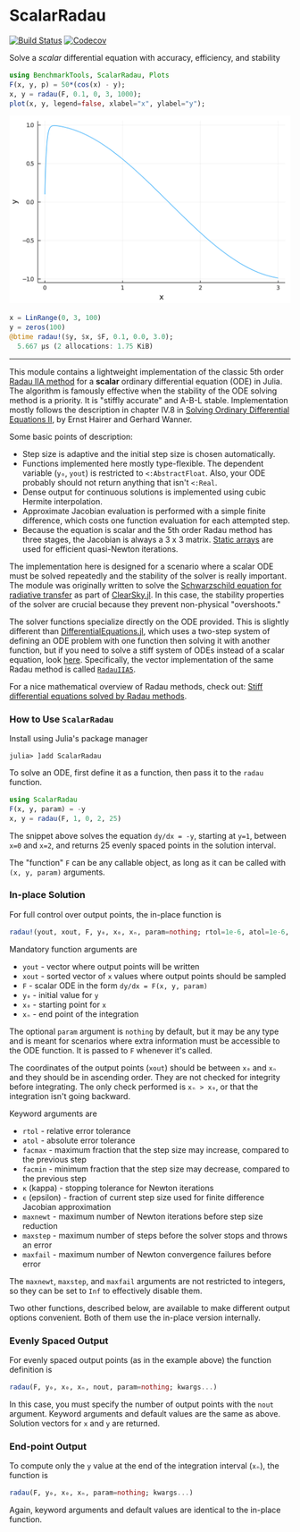 # ScalarRadau

[![Build Status](https://github.com/markmbaum/ScalarRadau.jl/workflows/CI/badge.svg)](https://github.com/markmbaum/ScalarRadau.jl/actions)
[![Codecov](https://img.shields.io/codecov/c/github/markmbaum/ScalarRadau.jl?logo=Codecov)](https://app.codecov.io/gh/markmbaum/ScalarRadau.jl)

Solve a *scalar* differential equation with accuracy, efficiency, and stability
```julia
using BenchmarkTools, ScalarRadau, Plots
F(x, y, p) = 50*(cos(x) - y);
x, y = radau(F, 0.1, 0, 3, 1000);
plot(x, y, legend=false, xlabel="x", ylabel="y");
```
![example](img/example.png)

```julia
x = LinRange(0, 3, 100)
y = zeros(100)
@btime radau!($y, $x, $F, 0.1, 0.0, 3.0);
  5.667 μs (2 allocations: 1.75 KiB)
```

-----

This module contains a lightweight implementation of the classic 5th order [Radau IIA method](https://link.springer.com/referenceworkentry/10.1007%2F978-3-540-70529-1_139) for a **scalar** ordinary differential equation (ODE) in Julia. The algorithm is famously effective when the stability of the ODE solving method is a priority. It is "stiffly accurate" and A-B-L stable. Implementation mostly follows the description in chapter IV.8 in [Solving Ordinary Differential Equations II](https://www.springer.com/gp/book/9783540604525), by Ernst Hairer and Gerhard Wanner.

Some basic points of description:
* Step size is adaptive and the initial step size is chosen automatically.
* Functions implemented here mostly type-flexible. The dependent variable (`y₀`, `yout`) is restricted to `<:AbstractFloat`. Also, your ODE probably should not return anything that isn't `<:Real`.
* Dense output for continuous solutions is implemented using cubic Hermite interpolation.
* Approximate Jacobian evaluation is performed with a simple finite difference, which costs one function evaluation for each attempted step.
* Because the equation is scalar and the 5th order Radau method has three stages, the Jacobian is always a 3 x 3 matrix. [Static arrays](https://github.com/JuliaArrays/StaticArrays.jl) are used for efficient quasi-Newton iterations.

The implementation here is designed for a scenario where a scalar ODE must be solved repeatedly and the stability of the solver is really important. The module was originally written to solve the [Schwarzschild equation for radiative transfer](https://en.wikipedia.org/wiki/Schwarzschild%27s_equation_for_radiative_transfer) as part of [ClearSky.jl](https://github.com/markmbaum/ClearSky.jl). In this case, the stability properties of the solver are crucial because they prevent non-physical "overshoots."

The solver functions specialize directly on the ODE provided. This is slightly different than [DifferentialEquations.jl](https://github.com/SciML/DifferentialEquations.jl), which uses a two-step system of defining an ODE problem with one function then solving it with another function, but if you need to solve a stiff system of ODEs instead of a scalar equation, look [here](https://diffeq.sciml.ai/stable/solvers/ode_solve/#Stiff-Problems). Specifically, the vector implementation of the same Radau method is called [`RadauIIA5`](https://diffeq.sciml.ai/stable/solvers/ode_solve/#Fully-Implicit-Runge-Kutta-Methods-(FIRK)).

For a nice mathematical overview of Radau methods, check out: [Stiff differential equations solved by Radau methods](https://www.sciencedirect.com/science/article/pii/S037704279900134X).

### How to Use `ScalarRadau`

Install using Julia's package manager
```shell
julia> ]add ScalarRadau
```

To solve an ODE, first define it as a function, then pass it to the `radau` function.
```julia
using ScalarRadau
F(x, y, param) = -y
x, y = radau(F, 1, 0, 2, 25)
```
The snippet above solves the equation `dy/dx = -y`, starting at `y=1`, between `x=0` and `x=2`, and returns 25 evenly spaced points in the solution interval.

The "function" `F` can be any callable object, as long as it can be called with `(x, y, param)` arguments.

### In-place Solution

For full control over output points, the in-place function is

```julia
radau!(yout, xout, F, y₀, x₀, xₙ, param=nothing; rtol=1e-6, atol=1e-6, facmax=100.0, facmin=0.01, κ=1e-3, ϵ=0.25, maxnewt=7, maxstep=1000000, maxfail=10)
```
Mandatory function arguments are
* `yout` - vector where output points will be written
* `xout` - sorted vector of `x` values where output points should be sampled
* `F` - scalar ODE in the form `dy/dx = F(x, y, param)`
* `y₀` - initial value for `y`
* `x₀` - starting point for `x`
* `xₙ` - end point of the integration

The optional `param` argument is `nothing` by default, but it may be any type and is meant for scenarios where extra information must be accessible to the ODE function. It is passed to `F` whenever it's called.

The coordinates of the output points (`xout`) should be between `x₀` and `xₙ` and they should be in ascending order. They are not checked for integrity before integrating. The only check performed is `xₙ > x₀`, or that the integration isn't going backward.

Keyword arguments are
* `rtol` - relative error tolerance
* `atol` - absolute error tolerance
* `facmax` - maximum fraction that the step size may increase, compared to the previous step
* `facmin` - minimum fraction that the step size may decrease, compared to the previous step
* `κ` (kappa) - stopping tolerance for Newton iterations
* `ϵ` (epsilon) - fraction of current step size used for finite difference Jacobian approximation
* `maxnewt` - maximum number of Newton iterations before step size reduction
* `maxstep` - maximum number of steps before the solver stops and throws an error
* `maxfail` - maximum number of Newton convergence failures before error

The `maxnewt`,  `maxstep`, and `maxfail` arguments are not restricted to integers, so they can be set to `Inf` to effectively disable them.

Two other functions, described below, are available to make different output options convenient. Both of them use the in-place version internally.

### Evenly Spaced Output

For evenly spaced output points (as in the example above) the function definition is

```julia
radau(F, y₀, x₀, xₙ, nout, param=nothing; kwargs...)
```

In this case, you must specify the number of output points with the `nout` argument. Keyword arguments and default values are the same as above. Solution vectors for `x` and `y` are returned.

### End-point Output

To compute only the `y` value at the end of the integration interval (`xₙ`), the function is
```julia
radau(F, y₀, x₀, xₙ, param=nothing; kwargs...)
```
Again, keyword arguments and default values are identical to the in-place function.
